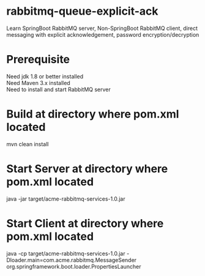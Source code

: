 # rabbitmq-queue-explicit-ack

Learn SpringBoot RabbitMQ server, Non-SpringBoot RabbitMQ client, direct messaging with explicit acknowledgement, password encryption/decryption </br>

# Prerequisite

Need jdk 1.8 or better installed </br>
Need Maven 3.x installed </br>
Need to install and start RabbitMQ server </br>

# Build at directory where pom.xml located

mvn clean install </br>

# Start Server at directory where pom.xml located

java -jar target/acme-rabbitmq-services-1.0.jar </br>

# Start Client at directory where pom.xml located

java -cp target/acme-rabbitmq-services-1.0.jar -Dloader.main=com.acme.rabbitmq.MessageSender org.springframework.boot.loader.PropertiesLauncher </br>
